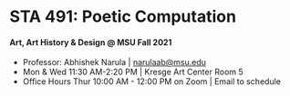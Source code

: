 # STA 491: Poetic Computation
#### Art, Art History & Design @ MSU Fall 2021
- Professor: Abhishek Narula | narulaab@msu.edu
- Mon & Wed  11:30 AM-2:20 PM | Kresge Art Center Room 5
- Office Hours Thur 10:00 AM - 12:00 PM on Zoom | Email to schedule







